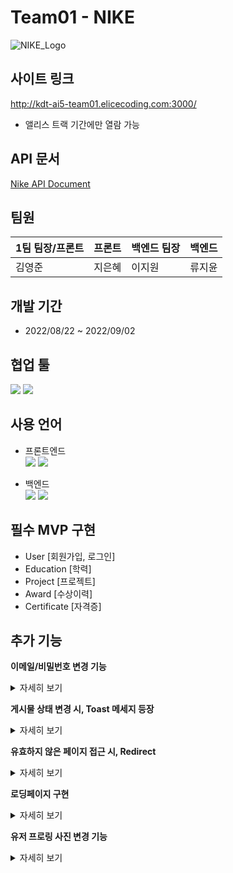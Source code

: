 # Team01 - NIKE
![NIKE_Logo](https://user-images.githubusercontent.com/60812240/188057539-a5d74ea7-e41e-4f03-ad0a-cea54b6d9ba0.png)


## 사이트 링크
http://kdt-ai5-team01.elicecoding.com:3000/
- 앨리스 트랙 기간에만 열람 가능

## API 문서

[Nike API Document](https://documenter.getpostman.com/view/22978485/VUxRQS7T)



## 팀원

| 1팀 팀장/프론트 | 프론트 | 백엔드 팀장 | 백엔드 |
| --- | --- | --- | --- |
| 김영준 | 지은혜 | 이지원 | 류지윤 |

## 개발 기간

- 2022/08/22 ~ 2022/09/02

## 협업 툴
<img src="https://img.shields.io/badge/Jira-blue?style=flat-square&logo=Zira&logoColor=blue"/>
<img src="https://img.shields.io/badge/Postman-orange?style=flat-square&logo=Postman&logoColor=black"/>

## 사용 언어

- 프론트엔드 <br/>
    <img src="https://img.shields.io/badge/React-black?style=flat-square&logo=React&logoColor=61dbfb"/>
    <img src="https://img.shields.io/badge/Bootstrap-563d7c?style=flat-square&logo=Bootstrap&logoColor=white"/>

- 백엔드 <br/>
    <img src="https://img.shields.io/badge/ExpressJs-lightgrey?style=flat-square&logo=Express&logoColor=black"/>
    <img src="https://img.shields.io/badge/MongoDB-lightgrey?style=flat-square&logo=MongoDB&logoColor=green"/>
        


## 필수 MVP 구현

- User [회원가입, 로그인]
- Education [학력]
- Project [프로젝트]
- Award [수상이력]
- Certificate [자격증]

## 추가 기능

**이메일/비밀번호 변경 기능**
    <details>
        <summary>자세히 보기</summary>
        ![Animation01](https://user-images.githubusercontent.com/60812240/188225241-8d2cbafe-d47e-40d0-a350-1db4fafa7f2a.gif)
    </details>

**게시물 상태 변경 시, Toast 메세지 등장**
    <details>
        <summary>자세히 보기</summary>
        ![Animation02](https://user-images.githubusercontent.com/60812240/188225287-16108d53-fdb9-4dcb-8d64-582a81d67483.gif)
    </details>

**유효하지 않은 페이지 접근 시, Redirect**
    <details>
        <summary>자세히 보기</summary>
        ![Animation03](https://user-images.githubusercontent.com/60812240/188225318-3cd3e4ea-0e9f-49bb-a328-de480b0ac96e.gif)
    </details>

**로딩페이지 구현**
    <details>
        <summary>자세히 보기</summary> 
        ![loading](https://user-images.githubusercontent.com/60812240/188062554-79e9c162-d75d-471c-9ee0-b642aa45d220.gif)
    </details>

**유저 프로링 사진 변경 기능**
    <details>
        <summary>자세히 보기</summary>
        ![Animation04](https://user-images.githubusercontent.com/60812240/188225353-8a2dd386-e367-4b8f-8d07-0e8fef62ba88.gif)
    </details>



